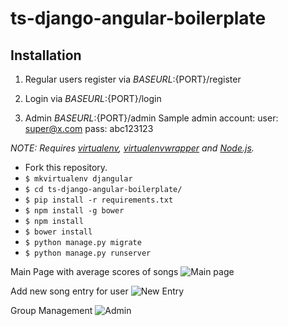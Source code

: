 # ts-django-angular-boilerplate

## Installation

1. Regular users register via
${BASEURL}:${PORT}/register

2. Login via 
${BASEURL}:${PORT}/login

3. Admin
${BASEURL}:${PORT}/admin
Sample admin account:
 user: super@x.com
 pass: abc123123 


*NOTE: Requires [virtualenv](http://virtualenv.readthedocs.org/en/latest/),
[virtualenvwrapper](http://virtualenvwrapper.readthedocs.org/en/latest/) and
[Node.js](http://nodejs.org/).*

* Fork this repository.
* `$ mkvirtualenv djangular`
* `$ cd ts-django-angular-boilerplate/`
* `$ pip install -r requirements.txt`
* `$ npm install -g bower`
* `$ npm install`
* `$ bower install`
* `$ python manage.py migrate`
* `$ python manage.py runserver`

Main Page with average scores of songs
![](https://i.postimg.cc/KvcyWfqN/image.png "Main page")

Add new song entry for user
![](https://i.postimg.cc/VvV4DzZ2/image.png "New Entry")

Group Management
![](https://i.postimg.cc/LstC2KhZ/image.png "Admin")
